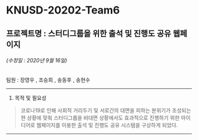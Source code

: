 # KNUSD-20202-Team6
## 프로젝트명 : 스터디그룹을 위한 출석 및 진행도 공유 웹페이지
###### (수정일 : 2020년 9월 16일)
팀원 : 장영우 , 조승희 , 송동후 , 송현수

***

1. 목적 및 필요성
 >코로나19로 인해 사회적 거리두기 및 서로간의 대면을 피하는 분위기가 조성되는 현 상황에 맞춰 스터디그룹을 비대면 상황에서도 효과적으로 진행하기 위한 아이디어로 웹페이지를 이용한 출석 및 진행도 공유 시스템을 구상하게 되었다.

***


